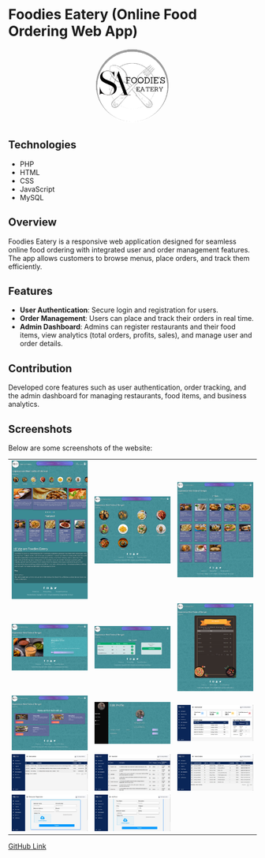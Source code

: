 # Foodies Eatery (Online Food Ordering Web App)

<div align="center">
  <img src="assets/img/logo.jpg" alt="Foodies Eatery Logo" style="border-radius: 50%; width: 150px; height: 150px;">
</div>

## Technologies
- PHP
- HTML
- CSS
- JavaScript
- MySQL

## Overview
Foodies Eatery is a responsive web application designed for seamless online food ordering with integrated user and order management features. The app allows customers to browse menus, place orders, and track them efficiently.

## Features
- **User Authentication**: Secure login and registration for users.
- **Order Management**: Users can place and track their orders in real time.
- **Admin Dashboard**: Admins can register restaurants and their food items, view analytics (total orders, profits, sales), and manage user and order details.

## Contribution
Developed core features such as user authentication, order tracking, and the admin dashboard for managing restaurants, food items, and business analytics.

## Screenshots
Below are some screenshots of the website:

<div align="center">
  <table>
    <tr>
      <td><img src="assets/img/Readme_img/home.jpg" alt="Home Page" width="250px"></td>
      <td><img src="assets/img/Readme_img/category.jpg" alt="Category" width="250px"></td>
      <td><img src="assets/img/Readme_img/category_food.jpg" alt="Category Food" width="250px"></td>
    </tr>
    <tr>
      <td><img src="assets/img/Readme_img/food.jpg" alt="Food Page" width="250px"></td>
      <td><img src="assets/img/Readme_img/cart.jpg" alt="Cart Page" width="250px"></td>
      <td><img src="assets/img/Readme_img/menu.jpg" alt="Menu Card" width="250px"></td>
    </tr>
    <tr>
      <td><img src="assets/img/Readme_img/Restaurents.jpg" alt="Restaurants Page" width="250px"></td>
      <td><img src="assets/img/Readme_img/profile.jpg" alt="Profile Page" width="250px"></td>
      <td><img src="assets/img/Readme_img/dashboard/Dashboard.png" alt="Admin Dashboard" width="250px"></td>
    </tr>
    <tr>
      <td><img src="assets/img/Readme_img/dashboard/restaurent_list.png" alt="Restaurant List" width="250px"></td>
      <td><img src="assets/img/Readme_img/dashboard/Food_list.png" alt="Food List" width="250px"></td>
      <td><img src="assets/img/Readme_img/dashboard/Total_order.png" alt="Total Order" width="250px"></td>
    </tr>
    <tr>
      <td><img src="assets/img/Readme_img/dashboard/Register%20restaurent.png" alt="Restaurant Registration" width="250px"></td>
      <td><img src="assets/img/Readme_img/dashboard/Add_food.png" alt="Add Food" width="250px"></td>
    </tr>
  </table>
</div>

[GitHub Link](https://github.com/ashique543/Foodies-Eatery)
